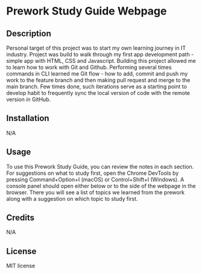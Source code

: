 # Prework Study Guide Webpage

## Description

Personal target of this project was to start my own learning journey in IT industry. Project was build to walk through my first app development path - simple app with HTML, CSS and Javascript. Building this project allowed me to learn how to work with Git and Github. Performing several times commands in CLI learned me Git flow - how to add, commit and push my work to the feature branch and then making pull request and merge to the main branch. Few times done, such iterations serve as a starting point to develop habit to frequently sync the local version of code with the remote version in GitHub.

## Installation

N/A

## Usage

To use this Prework Study Guide, you can review the notes in each section. For suggestions on what to study first, open the Chrome DevTools by pressing Command+Option+I (macOS) or Control+Shift+I (Windows). A console panel should open either below or to the side of the webpage in the browser. There you will see a list of topics we learned from the prework along with a suggestion on which topic to study first.

## Credits

N/A

## License

MIT license



